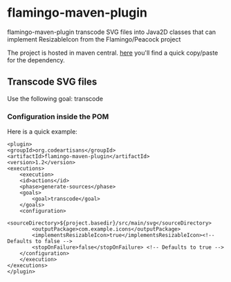 # flamingo-maven-plugin

flamingo-maven-plugin transcode SVG files into Java2D classes that can implement ResizableIcon from the Flamingo/Peacock project

The project is hosted in maven central.
[here](http://search.maven.org/#search%7Cga%7C1%7Cflamingo-maven-plugin) you'll find a quick copy/paste for the dependency.

## Transcode SVG files

Use the following goal: transcode

### Configuration inside the POM

Here is a quick example:

    <plugin>
	<groupId>org.codeartisans</groupId>
	<artifactId>flamingo-maven-plugin</artifactId>
    <version>1.2</version>
	<executions>
	    <execution>
		<id>actions</id>
		<phase>generate-sources</phase>
		<goals>
		    <goal>transcode</goal>
		</goals>
		<configuration>
		    <sourceDirectory>${project.basedir}/src/main/svg</sourceDirectory>
		    <outputPackage>com.example.icons</outputPackage>
		    <implementsResizableIcon>true</implementsResizableIcon><!-- Defaults to false -->
		    <stopOnFailure>false</stopOnFailure> <!-- Defaults to true -->
		</configuration>
	    </execution>
	</executions>
    </plugin>

